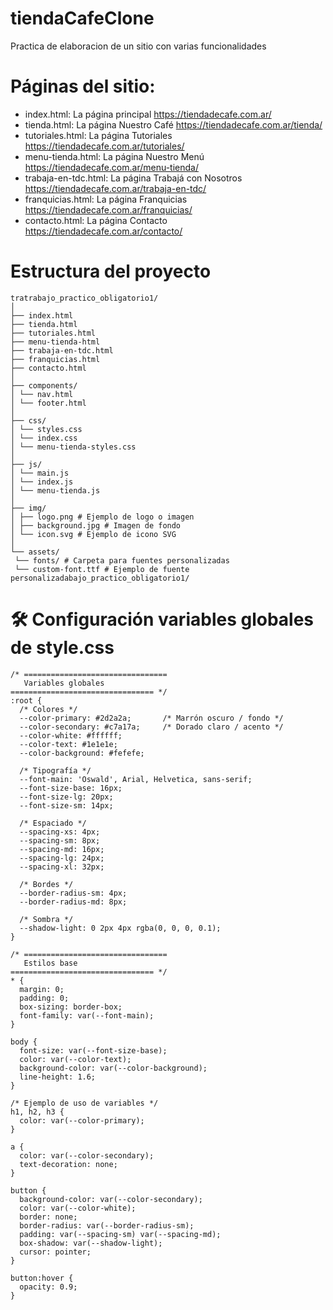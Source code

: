 # tiendaCafeClone
Practica de elaboracion de un sitio con varias funcionalidades

# Páginas del sitio:

- index.html: La página principal https://tiendadecafe.com.ar/
- tienda.html: La página Nuestro Café https://tiendadecafe.com.ar/tienda/
- tutoriales.html: La página Tutoriales https://tiendadecafe.com.ar/tutoriales/
- menu-tienda.html: La página Nuestro Menú https://tiendadecafe.com.ar/menu-tienda/
- trabaja-en-tdc.html: La página Trabajá con Nosotros https://tiendadecafe.com.ar/trabaja-en-tdc/
- franquicias.html: La página Franquicias https://tiendadecafe.com.ar/franquicias/
- contacto.html: La página Contacto https://tiendadecafe.com.ar/contacto/

# Estructura del proyecto
```
tratrabajo_practico_obligatorio1/
│
├── index.html 
├── tienda.html
├── tutoriales.html
├── menu-tienda-html
├── trabaja-en-tdc.html
├── franquicias.html
├── contacto.html
│
├── components/
│ └── nav.html
│ └── footer.html
│
├── css/
│ └── styles.css
│ └── index.css
│ └── menu-tienda-styles.css
│
├── js/
│ └── main.js
│ └── index.js 
│ └── menu-tienda.js 
│
├── img/
│ ├── logo.png # Ejemplo de logo o imagen
│ ├── background.jpg # Imagen de fondo
│ └── icon.svg # Ejemplo de icono SVG
│
└── assets/
 └── fonts/ # Carpeta para fuentes personalizadas
 └── custom-font.ttf # Ejemplo de fuente personalizadabajo_practico_obligatorio1/

```

# 🛠️ Configuración variables globales de style.css

```
/* ================================
   Variables globales
================================ */
:root {
  /* Colores */
  --color-primary: #2d2a2a;       /* Marrón oscuro / fondo */
  --color-secondary: #c7a17a;     /* Dorado claro / acento */
  --color-white: #ffffff;
  --color-text: #1e1e1e;
  --color-background: #fefefe;

  /* Tipografía */
  --font-main: 'Oswald', Arial, Helvetica, sans-serif;
  --font-size-base: 16px;
  --font-size-lg: 20px;
  --font-size-sm: 14px;

  /* Espaciado */
  --spacing-xs: 4px;
  --spacing-sm: 8px;
  --spacing-md: 16px;
  --spacing-lg: 24px;
  --spacing-xl: 32px;

  /* Bordes */
  --border-radius-sm: 4px;
  --border-radius-md: 8px;

  /* Sombra */
  --shadow-light: 0 2px 4px rgba(0, 0, 0, 0.1);
}

/* ================================
   Estilos base
================================ */
* {
  margin: 0;
  padding: 0;
  box-sizing: border-box;
  font-family: var(--font-main);
}

body {
  font-size: var(--font-size-base);
  color: var(--color-text);
  background-color: var(--color-background);
  line-height: 1.6;
}

/* Ejemplo de uso de variables */
h1, h2, h3 {
  color: var(--color-primary);
}

a {
  color: var(--color-secondary);
  text-decoration: none;
}

button {
  background-color: var(--color-secondary);
  color: var(--color-white);
  border: none;
  border-radius: var(--border-radius-sm);
  padding: var(--spacing-sm) var(--spacing-md);
  box-shadow: var(--shadow-light);
  cursor: pointer;
}

button:hover {
  opacity: 0.9;
}

```
